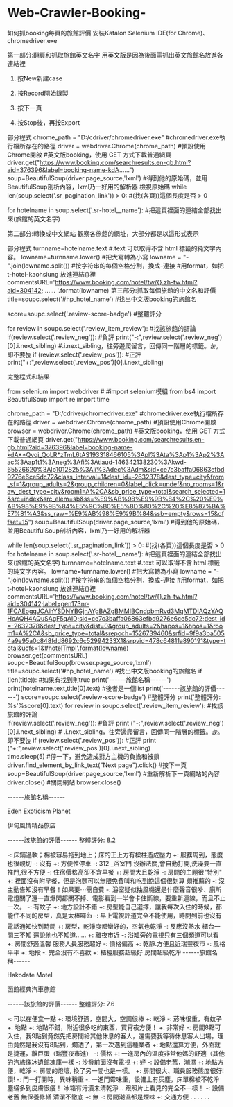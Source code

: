 # Web-Crawler-Booking-

如何抓booking每頁的旅館評價
安裝Katalon Selenium IDE(for Chrome)、chromedriver.exe
    
第一部分:翻頁和抓取旅館英文名字
用英文版是因為後面需抓出英文旅館名放進各連結裡
1.	按New新建case
2.	按Record開始錄製
3.	按下一頁
  
4.	按Stop後，再按Export
 
部分程式
chrome_path = "D:/cdriver/chromedriver.exe" 
#chromedriver.exe執行檔所存在的路徑
driver = webdriver.Chrome(chrome_path) #預設使用Chrome開啟
#英文版booking，使用 GET 方式下載普通網頁
driver.get("https://www.booking.com/searchresults.en-gb.html?aid=376396&label=booking-name-kdA......")
soup=BeautifulSoup(driver.page_source,'lxml')
#得到他的原始碼，並用BeautifulSoup剖析內容，lxml乃一好用的解析器
檢視原始碼
while len(soup.select('.sr_pagination_link')) > 0: #(找(各頁))這個長度是否 > 0
 
for hotelname in soup.select('.sr-hotel__name'): #把這頁裡面的連結全部找出來(旅館的英文名字)
 
第二部分:轉換成中文網站
觀察各旅館的網址，大部分都是以這形式表示
 
 
部分程式
turnname=hotelname.text #.text 可以取得不含 html 標籤的純文字內容。
lowname=turnname.lower() #把大寫轉為小寫 
lowname = "-".join(lowname.split()) #按字符串的每個空格分割，換成-連接
#用format，如把 t-hotel-kaohsiung 放進連結{}裡       commentsURL='https://www.booking.com/hotel/tw/{}.zh-tw.html?aid=304142; ...... '.format(lowname)
第三部分:抓取每個旅館的中文名和評價
title=soupc.select('#hp_hotel_name') #找出中文版booking的旅館名
 
score=soupc.select('.review-score-badge') #整體評分
 
for review in soupc.select('.review_item_review'): #找該旅館的評論    
if(review.select('.review_neg')): #負評
print("-:",review.select('.review_neg')[0].i.next_sibling) 
#.i.next_sibling，往旁邊爬留言，回傳同一階層的標籤。<i class="review_item_icon">눉</i>。即不要눉
    if (review.select('.review_pos')): #正評
print("+:",review.select('.review_pos')[0].i.next_sibling)
 
完整程式和結果

from selenium import webdriver # #import selenium模組
from bs4 import BeautifulSoup
import re
import time

chrome_path = "D:/cdriver/chromedriver.exe" #chromedriver.exe執行檔所存在的路徑
driver = webdriver.Chrome(chrome_path) #預設使用Chrome開啟
browser = webdriver.Chrome(chrome_path)
#英文版booking，使用 GET 方式下載普通網頁
driver.get("https://www.booking.com/searchresults.en-gb.html?aid=376396&label=booking-name-kdA**Qvoj_QoLR*zTmL6tAS193318466105%3Apl%3Ata%3Ap1%3Ap2%3Aac%3Aap1t1%3Aneg%3Afi%3Atiaud-146342138230%3Akwd-65526620%3Alp1012825%3Ali%3Adec%3Adm&sid=ce7c3baffa06863efbd9276e6ce5dc72&class_interval=1&dest_id=-2632378&dest_type=city&from_sf=1&group_adults=2&group_children=0&label_click=undef&no_rooms=1&raw_dest_type=city&room1=A%2CA&sb_price_type=total&search_selected=1&src=index&src_elem=sb&ss=%E9%AB%98%E9%9B%84%2C%20%E9%AB%98%E9%9B%84%E5%9C%B0%E5%8D%80%2C%20%E8%87%BA%E7%81%A3&ss_raw=%E9%AB%98%E9%9B%84&ssb=empty&rows=15&offset=15")
soup=BeautifulSoup(driver.page_source,'lxml') #得到他的原始碼，並用BeautifulSoup剖析內容，lxml乃一好用的解析器

while len(soup.select('.sr_pagination_link')) > 0: #(找(各頁))這個長度是否 > 0
    for hotelname in soup.select('.sr-hotel__name'): #把這頁裡面的連結全部找出來(旅館的英文名字) 
        turnname=hotelname.text #.text 可以取得不含 html 標籤的純文字內容。
        lowname=turnname.lower() #把大寫轉為小寫 
        lowname = "-".join(lowname.split()) #按字符串的每個空格分割，換成-連接
        #用format，如把 t-hotel-kaohsiung 放進連結{}裡
        commentsURL='https://www.booking.com/hotel/tw/{}.zh-tw.html?aid=304142;label=gen173nr-1FCAEoggJCAlhYSDNYBGjnAYgBAZgBMMIBCndpbmRvd3MgMTDIAQzYAQHoAQH4AQuSAgF5qAID;sid=ce7c3baffa06863efbd9276e6ce5dc72;dest_id=-2632378&dest_type=city&dist=0&group_adults=2&hapos=1&hpos=1&room1=A%2CA&sb_price_type=total&srepoch=1526739460&srfid=9f9a3ba5054a9e95a0c848fdd8692c6c52994233X1&srpvid=478c64811a890191&type=total&ucfs=1&#hotelTmpl'.format(lowname)  
        browser.get(commentsURL) 
        soupc=BeautifulSoup(browser.page_source,'lxml')
        title=soupc.select('#hp_hotel_name') #找出中文版booking的旅館名
        if (len(title)): #如果有找到則true
            print('------旅館名稱------')  
            print(hotelname.text,title[0].text) #後者是一個list
            print('------該旅館的評價------') 
            score=soupc.select('.review-score-badge') #整體評分
            print('整體評分: %s'%score[0].text)
            for review in soupc.select('.review_item_review'): #找該旅館的評論    
                if(review.select('.review_neg')): #負評
                    print ("-:",review.select('.review_neg')[0].i.next_sibling) 
                    # .i.next_sibling，往旁邊爬留言，回傳同一階層的標籤。<i class="review_item_icon">눉</i>。即不要눉
                if (review.select('.review_pos')): #正評
                    print ("+:",review.select('.review_pos')[0].i.next_sibling)  
    time.sleep(5) #停一下，避免造成對方主機的負擔和被鎖
    driver.find_element_by_link_text("Next page").click() #按下一頁
    soup=BeautifulSoup(driver.page_source,'lxml') #重新解析下一頁網站的內容
driver.close() #關閉網站
browser.close()
 
 
------旅館名稱------

Eden Exoticism Planet
 
伊甸風情精品旅店

------該旅館的評價------
整體評分: 
8.2

-: 床鋪過軟；棉被容易拖到地上；床的正上方有樑柱造成壓力
+: 服務周到，態度也很親切
-: 沒有
+: 方便性停車
-: 312 _浴室門 沒辦法關,會自動打開,洗澡要一直推門,很不方便
-: 住宿價格高卻不含早餐
+: 房間大且乾淨
-: 房間的主題很"特別"
+: 裡面沒有附早餐，但是泡麵可以無限免費叫和吃到飽這個很划算
頗推薦的
-: 沒主動告知沒有早餐！如果要⋯需自費
-: 浴室疑似抽風機還是什麼聲音很吵、廁所電燈關了還一直爆閃都關不掉、電影看到一半會卡住斷線，要重新連線，而且不止一次。
-: 有蚊子
+: 地方設計不錯
+: 房型能自己選擇，讓我每次入住的時候，都能住不同的房型，真是太棒囉👍
-: 早上電視評道完全不能使用，時間到前也沒有電話通知快到時間
+: 房型，乾淨度都蠻好的，空氣也乾淨
-: 反應沒熱水  櫃台一問三不知  還說他也不知道……
+: 離夜市近
-: 浴缸旁的電視只有三個頻道可以看
+: 房間舒適溫馨 服務人員服務超好
-: 價格偏高
+: 乾靜.方便且近瑞豐夜市
-: 風格平平
+: 地段
-: 完全沒有不喜歡
+: 櫃檯服務超級好 房間超級乾淨
------旅館名稱------

Hakodate Motel
 
函館經典汽車旅館

------該旅館的評價------
整體評分: 
7.6

-: 可以在便宜一點
+: 環境舒適，空間大，空調很棒
+: 乾淨
-: 菸味很重，有蚊子
+: 地點
+: 地點不錯，附近很多吃的東西，買宵夜方便！
+: 非常好
-: 房間8點可入住，我9點到竟然先把房間給其他休息的客人，還需要我等待休息客人出場，理由竟然是我沒有8點到，爛透了，第一次遇到這種業者
+: 地點還算方便，外面就是捷運，離巨蛋（瑞豐夜市進）
-: 價格
+: 一進房內的溫度非常他媽的舒適（其他的汽旅像冰遺館凍庫一樣
-: 沙發前面沒有電視
+: 好
-: 設備老舊，潮濕
+: 地點方便，乾淨
-: 房間的燈壞, 換了另一間也是一樣。
+: 房間很大、職員服務態度很好! 讚!
-: 門一打開時，異味稍重
-: 一進門霉味重，設備上有灰塵，床單棉被不乾淨 塵蟎多到皮膚很癢！
冰箱有污漬未清乾淨...
跟照片上看見的完全不一樣！
-: 設備老舊 無保養修繕 清潔不徹底
+: 無
-: 房間潮濕都是煙味
+: 交通方便
.
.
.
.
.
.

 
